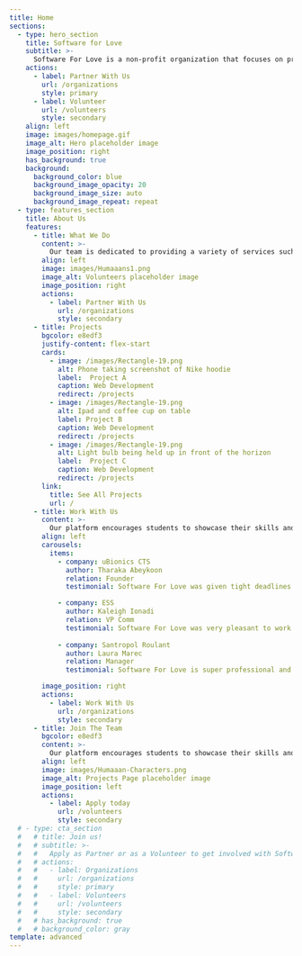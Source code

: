 ```yaml
---
title: Home
sections:
  - type: hero_section
    title: Software for Love
    subtitle: >-
      Software For Love is a non-profit organization that focuses on providing software solutions. We are a team of young professionals who are passionate about technology and seek to give back to our community.
    actions:
      - label: Partner With Us
        url: /organizations
        style: primary
      - label: Volunteer
        url: /volunteers
        style: secondary
    align: left
    image: images/homepage.gif
    image_alt: Hero placeholder image
    image_position: right
    has_background: true
    background:
      background_color: blue
      background_image_opacity: 20
      background_image_size: auto
      background_image_repeat: repeat
  - type: features_section
    title: About Us
    features:
      - title: What We Do
        content: >-
          Our team is dedicated to providing a variety of services such as web development, UI/UX design, data analytics, and database management. We seek to develop software for clients in return for a charitable contribution, or a charitable service provided by an organization.
        align: left
        image: images/Humaaans1.png
        image_alt: Volunteers placeholder image
        image_position: right
        actions:
          - label: Partner With Us
            url: /organizations
            style: secondary
      - title: Projects
        bgcolor: e8edf3
        justify-content: flex-start
        cards:
          - image: /images/Rectangle-19.png
            alt: Phone taking screenshot of Nike hoodie
            label:  Project A
            caption: Web Development
            redirect: /projects
          - image: /images/Rectangle-19.png
            alt: Ipad and coffee cup on table
            label: Project B
            caption: Web Development
            redirect: /projects
          - image: /images/Rectangle-19.png
            alt: Light bulb being held up in front of the horizon
            label:  Project C
            caption: Web Development
            redirect: /projects
        link:
          title: See All Projects
          url: /
      - title: Work With Us
        content: >-
          Our platform encourages students to showcase their skills and abilities, while also providing back to the community. We recruit new talent for marketing, finance, engineering, and more.
        align: left
        carousels:
          items:
            - company: uBionics CTS
              author: Tharaka Abeykoon
              relation: Founder
              testimonial: Software For Love was given tight deadlines which they followed through and the website was done very well. uBionics loves their work!

            - company: ESS
              author: Kaleigh Ionadi
              relation: VP Comm
              testimonial: Software For Love was very pleasant to work with and produced a quality product for our team at ESS to use for many years to come.
            
            - company: Santropol Roulant
              author: Laura Marec
              relation: Manager
              testimonial: Software For Love is super professional and efficient, they are solution driven and adapt to the need of their clients.

        image_position: right
        actions:
          - label: Work With Us
            url: /organizations
            style: secondary
      - title: Join The Team
        bgcolor: e8edf3
        content: >-
          Our platform encourages students to showcase their skills and abilities, while also providing back to the community. We actively recruit new talent for marketing, finance, engineering, and more.
        align: left
        image: images/Humaaan-Characters.png
        image_alt: Projects Page placeholder image
        image_position: left
        actions:
          - label: Apply today
            url: /volunteers
            style: secondary
  # - type: cta_section
  #   # title: Join us!
  #   # subtitle: >-
  #   #   Apply as Partner or as a Volunteer to get involved with Software for Love
  #   # actions:
  #   #   - label: Organizations
  #   #     url: /organizations
  #   #     style: primary
  #   #   - label: Volunteers
  #   #     url: /volunteers
  #   #     style: secondary
  #   # has_background: true
  #   # background_color: gray
template: advanced
---
```

